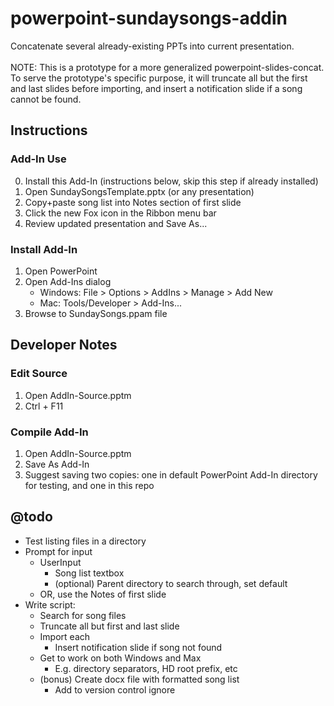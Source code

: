 # powerpoint-sundaysongs-addin
Concatenate several already-existing PPTs into current presentation.
<br /><br />NOTE: This is a prototype for a more generalized powerpoint-slides-concat. To serve the prototype's specific purpose, it will truncate all but the first and last slides before importing, and insert a notification slide if a song cannot be found.
<!-- @todo: powerpoint-slides-import better name? + better keywordy description -->


## Instructions

### Add-In Use
0. Install this Add-In (instructions below, skip this step if already installed)
1. Open SundaySongsTemplate.pptx (or any presentation)
2. Copy+paste song list into Notes section of first slide
3. Click the new Fox icon in the Ribbon menu bar
4. Review updated presentation and Save As...

### Install Add-In
1. Open PowerPoint
2. Open Add-Ins dialog
	- Windows: File > Options > AddIns > Manage > Add New
	- Mac: Tools/Developer > Add-Ins...
3. Browse to SundaySongs.ppam file



## Developer Notes

### Edit Source
1. Open AddIn-Source.pptm
2. Ctrl + F11

### Compile Add-In
1. Open AddIn-Source.pptm
2. Save As Add-In
3. Suggest saving two copies: one in default PowerPoint Add-In directory for testing, and one in this repo



## @todo
- Test listing files in a directory
- Prompt for input
	- UserInput
		- Song list textbox
		- (optional) Parent directory to search through, set default
	- OR, use the Notes of first slide
- Write script:
	- Search for song files
	- Truncate all but first and last slide
	- Import each
		- Insert notification slide if song not found
	- Get to work on both Windows and Max
		- E.g. directory separators, HD root prefix, etc
	- (bonus) Create docx file with formatted song list
		- Add to version control ignore



<!--

Sub testGetSongListInput()
	Dim v As Variant
	For Each v In getSongListInput()
		Debug.Print "Song: " & v
	Next v
End Sub

Function getSongListInput() As Collection
	' Songs separated by newlines or semicolons in first slide notes
	Dim notes As String
	Dim lines() As String
	Dim line As String
	Dim songs As New Collection
	Dim i As Integer

	notes = ActivePresentation.Slides(1).NotesPage.Shapes.Placeholders(2).TextFrame.TextRange.text
	'lines = Split(notes, vbLf)
	'lines = Split(notes, vbCrLf)
	lines = Split(notes, vbNewLine)
	For i = 0 To UBound(lines)
		line = Trim(lines(i))
		If line <> "" Then
			songs.Add line
		End If
	Next i
	Set getSongListInput = songs
End Function




Sub testImportPpt()
	Dim filePath As String
	filePath = "/Users/ahulce/Dropbox/Beachmint/powerpoint-sundaysongs-addin/example-songs/Give Me Faith.pptx"
	ActivePresentation.Slides.InsertFromFile filePath, 0
	Debug.Print "sup"
End Sub




Sub testListFiles()
	Dim dirPath As String
	Dim v As Variant

	dirPath = getSongsDirectory()
	For Each v In listFiles(dirPath)
		Debug.Print v(0) & " | " & v(1)
	Next v
End Sub

Function getSongsDirectory()
	' Application.FileDialog not found?
	' Application.FileDialog(msoFileDialogFolderPicker)
	' getSongsDirectory = "/Users/ahulce/Dropbox/Beachmint/powerpoint-sundaysongs-addin/example-songs/"
	getSongsDirectory = "Macintosh HD:Users:ahulce:Dropbox:Beachmint:powerpoint-sundaysongs-addin:example-songs:"
End Function

Function listFiles(ByVal path As String) As Collection
	' WARNING: This isn't multi-client safe, could result in infinite while()
	Dim items As New Collection
	Dim fileName As String
	Dim subfolders As New Collection
	Dim subfolder As Variant
	Dim subfolderItem As Variant

	fileName = dir(path, vbDirectory)
	Do While Len(fileName) > 0
		If fileName <> "." And fileName <> ".." Then
			If Right(fileName, 5) = ".pptx" Or Right(fileName, 4) = ".ppt" Then
				' Note: At least on mac, replaces end bits of long names with weird stuff, so compare first 18 chars
				' strPiece = Left(fileName, 18)
				items.Add Array(fileName, path & fileName)
			ElseIf IsDir(path & fileName) Then
				' Cannot recurse here, see WARNING above
				subfolders.Add path & fileName & ":"
			End If
		End If
		fileName = dir
	Loop
	For Each subfolder In subfolders
		For Each subfolderItem In listFiles(subfolder)
			items.Add subfolderItem
		Next subfolderItem
	Next subfolder
	Set listFiles = items
End Function

Function IsDir(ByVal path As String) As Boolean
	If GetAttr(path) And vbDirectory Then
		IsDir = True
	End If
End Function





''' CLEANER BUT DONT WORK ATTEMPTS BELOW '''


' FileSystemObject not found :(
Private Function listFiles(ByVal path As String) As String()
	'Dim fso As New FileSystemObject
	Dim fso As Object
	Dim dir As Object
	Dim file As Object
	Dim n As Integer
	Dim result() As String

	Set fso = createObject("FileSystemObject")
	Set dir = objFSO.GetFolder(path)
	For Each file In dir.Files
		ReDim Preserve result(n) As String
		result(n) = file.path & file.name
		n = n+1
	Next file

	listFiles = result
End Function

' Doesnt work without ActiveX stuff... :(
Function SplitRe(text As String, pattern As String, Optional ignorecase As Boolean) As String()
	' Use example: getSongListInput = SplitRe(notes, "\n\r|\r\n|\r|\n|\s*;\s*")
	Static re As Object
	If re Is Nothing Then
		Set re = CreateObject("VBScript.RegExp")
		re.Global = True
		re.MultiLine = True
	End If
	re.ignorecase = ignorecase
	re.pattern = pattern
	SplitRe = Strings.Split(re.Replace(text, vbNullChar), vbNullChar)
End Function

-->
